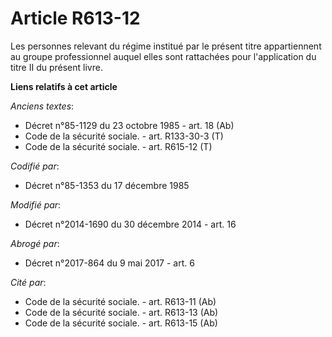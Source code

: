 # Article R613-12

Les personnes relevant du régime institué par le présent titre appartiennent au groupe professionnel auquel elles sont
rattachées pour l'application du titre II du présent livre.

**Liens relatifs à cet article**

_Anciens textes_:

  - Décret n°85-1129 du 23 octobre 1985 - art. 18 (Ab)
  - Code de la sécurité sociale. - art. R133-30-3 (T)
  - Code de la sécurité sociale. - art. R615-12 (T)

_Codifié par_:

  - Décret n°85-1353 du 17 décembre 1985

_Modifié par_:

  - Décret n°2014-1690 du 30 décembre 2014 - art. 16

_Abrogé par_:

  - Décret n°2017-864 du 9 mai 2017 - art. 6

_Cité par_:

  - Code de la sécurité sociale. - art. R613-11 (Ab)
  - Code de la sécurité sociale. - art. R613-13 (Ab)
  - Code de la sécurité sociale. - art. R613-15 (Ab)
